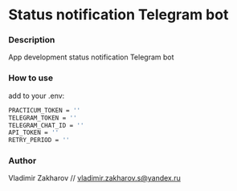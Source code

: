 # Status notification Telegram bot

### Description
App development status notification Telegram bot

### How to use 
add to your .env:
```bash
PRACTICUM_TOKEN = ''
TELEGRAM_TOKEN = ''
TELEGRAM_CHAT_ID = ''
API_TOKEN = ''
RETRY_PERIOD = ''
```

### Author
Vladimir Zakharov // vladimir.zakharov.s@yandex.ru

